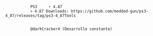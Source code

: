                PS3     ⚡ 4.87 
               💀 4.87 Downloads: https://github.com/modded-gun/ps3-4_87/releases/tag/ps3-4_87Tools 


               @darkCracker4 (Desarrollo constante) 
               

